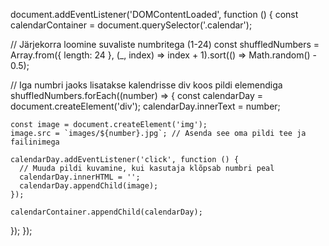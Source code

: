 
document.addEventListener('DOMContentLoaded', function () {
  const calendarContainer = document.querySelector('.calendar');

  // Järjekorra loomine suvaliste numbritega (1-24)
  const shuffledNumbers = Array.from({ length: 24 }, (_, index) => index + 1).sort(() => Math.random() - 0.5);

  // Iga numbri jaoks lisatakse kalendrisse div koos pildi elemendiga
  shuffledNumbers.forEach((number) => {
    const calendarDay = document.createElement('div');
    calendarDay.innerText = number;

    const image = document.createElement('img');
    image.src = `images/${number}.jpg`; // Asenda see oma pildi tee ja failinimega

    calendarDay.addEventListener('click', function () {
      // Muuda pildi kuvamine, kui kasutaja klõpsab numbri peal
      calendarDay.innerHTML = '';
      calendarDay.appendChild(image);
    });

    calendarContainer.appendChild(calendarDay);
  });
});

